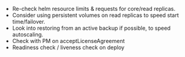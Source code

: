 - Re-check helm resource limits & requests for core/read replicas.
- Consider using persistent volumes on read replicas to speed start time/failover.
- Look into restoring from an active backup if possible, to speed autoscaling.
- Check with PM on acceptLicenseAgreement
- Readiness check / liveness check on deploy

